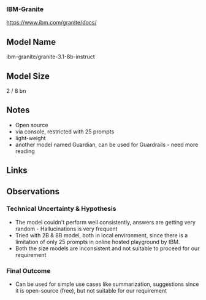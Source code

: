 ### IBM-Granite

https://www.ibm.com/granite/docs/

## Model Name 

ibm-granite/granite-3.1-8b-instruct

## Model Size

2 / 8 bn

## Notes

- Open source
- via console, restricted with 25 prompts
- light-weight
- another model named Guardian, can be used for Guardrails - need more reading

## Links

## Observations

### Technical Uncertainty & Hypothesis

- The model couldn't perform well consistently, answers are getting very random - Hallucinations is very frequent
- Tried with 2B & 8B model, both in local environment, since there is a limitation of only 25 prompts in online hosted playground by IBM.
- Both the size models are inconsistent and not suitable to proceed for our requirement

### Final Outcome

- Can be used for simple use cases like summarization, suggestions since it is open-source (free), but not suitable for our requirement